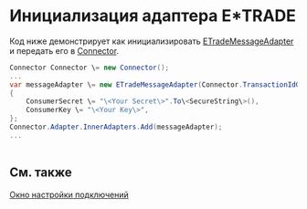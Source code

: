 # Инициализация адаптера E\*TRADE

Код ниже демонстрирует как инициализировать [ETradeMessageAdapter](../api/StockSharp.ETrade.ETradeMessageAdapter.html) и передать его в [Connector](../api/StockSharp.Algo.Connector.html).

```cs
Connector Connector \= new Connector();				
...				
var messageAdapter \= new ETradeMessageAdapter(Connector.TransactionIdGenerator)
{
    ConsumerSecret \= "\<Your Secret\>".To\<SecureString\>(),
    ConsumerKey \= "\<Your Key\>",
};
Connector.Adapter.InnerAdapters.Add(messageAdapter);
...	
							
```

## См. также

[Окно настройки подключений](API_UI_ConnectorWindow.md)
